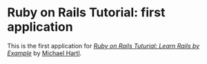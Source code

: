 # Ruby on Rails Tutorial: first application

This is the first application for [*Ruby on Rails Tuturial: Learn Rails by Example*](http://railstutorial.org/) by [Michael Hartl](http://michaelhartl.com/).
